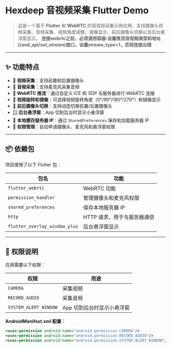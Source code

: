 # Hexdeep 音视频采集 Flutter Demo

> 这是一个基于 **Flutter** 和 **WebRTC** 的音视频采集示例应用，支持摄像头视频采集、音频采集、视频角度调整、镜像显示、前后摄像头切换以及后台悬浮窗显示。
**连接webrtc之前，必须调用容器:设置推流音视频类型和地址(/and_api/set_stream)接口，设置stream_type=1，否则连接出错**
---

## ✨ 功能特点

- 🎥 **视频采集**：支持前置和后置摄像头
- 🎤 **音频采集**：支持麦克风采集音频
- 📡 **WebRTC 推流**：通过自定义 ICE 和 SDP 与服务器进行 WebRTC 连接
- 🔄 **视频旋转和镜像**：可选择视频旋转角度（0°/90°/180°/270°）和镜像显示
- 📱 **前后摄像头切换**：支持动态切换前置/后置摄像头
- 🪟 **后台悬浮窗**：App 切到后台时显示小悬浮窗
- 💾 **本地缓存服务器 IP**：通过 `SharedPreferences` 保存和加载服务器 IP
- 🔐 **权限管理**：自动申请摄像头、麦克风和悬浮窗权限

---

## 📦 依赖包

项目使用了以下 Flutter 包：

| 包名 | 功能 |
|------|------|
| `flutter_webrtc` | WebRTC 功能 |
| `permission_handler` | 管理摄像头和麦克风权限 |
| `shared_preferences` | 保存本地服务器 IP |
| `http` | HTTP 请求，用于与服务器通信 |
| `flutter_overlay_window_plus` | 后台悬浮窗显示 |

---

## 🔐 权限说明

应用需要以下权限：

| 权限 | 用途 |
|------|------|
| `CAMERA` | 采集视频 |
| `RECORD_AUDIO` | 采集音频 |
| `SYSTEM_ALERT_WINDOW` | App 切到后台时显示小悬浮窗 |

**AndroidManifest.xml 配置：**
```xml
<uses-permission android:name="android.permission.CAMERA"/>
<uses-permission android:name="android.permission.RECORD_AUDIO"/>
<uses-permission android:name="android.permission.SYSTEM_ALERT_WINDOW"/>
